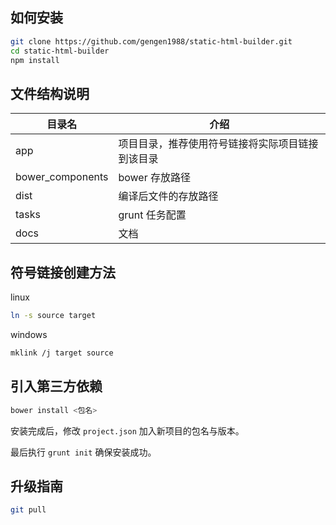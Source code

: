 如何安装
--------

```bash
git clone https://github.com/gengen1988/static-html-builder.git
cd static-html-builder
npm install
```

## 文件结构说明


目录名            | 介绍
---------------- | --------------
app              | 项目目录，推荐使用符号链接将实际项目链接到该目录
bower_components | bower 存放路径
dist             | 编译后文件的存放路径
tasks            | grunt 任务配置
docs             | 文档

## 符号链接创建方法

linux
```bash
ln -s source target
```

windows
```bash
mklink /j target source
```

引入第三方依赖
-----

```bash
bower install <包名>
```

安装完成后，修改 `project.json` 加入新项目的包名与版本。

最后执行 `grunt init` 确保安装成功。

升级指南
-------

```bash
git pull
```

